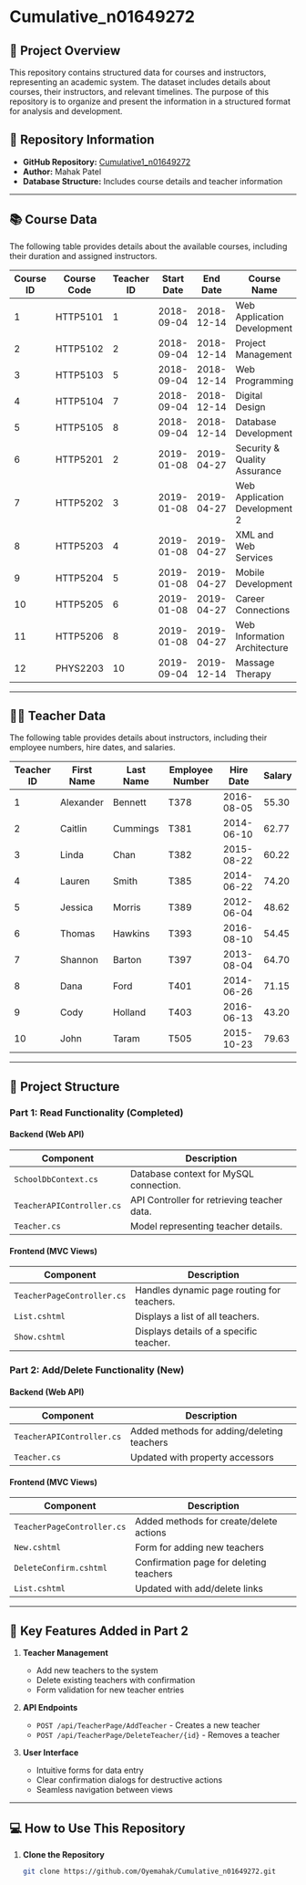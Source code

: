 # Cumulative_n01649272

## 📌 Project Overview
This repository contains structured data for courses and instructors, representing an academic system. The dataset includes details about courses, their instructors, and relevant timelines. The purpose of this repository is to organize and present the information in a structured format for analysis and development.

## 📂 Repository Information
- **GitHub Repository:** [Cumulative1_n01649272](https://github.com/Oyemahak/Cumulative_n01649272)  
- **Author:** Mahak Patel  
- **Database Structure:** Includes course details and teacher information  

---

## 📚 Course Data
The following table provides details about the available courses, including their duration and assigned instructors.

| Course ID | Course Code | Teacher ID | Start Date  | End Date    | Course Name                         |
|-----------|------------|------------|------------|------------|-------------------------------------|
| 1         | HTTP5101   | 1          | 2018-09-04 | 2018-12-14 | Web Application Development        |
| 2         | HTTP5102   | 2          | 2018-09-04 | 2018-12-14 | Project Management                 |
| 3         | HTTP5103   | 5          | 2018-09-04 | 2018-12-14 | Web Programming                    |
| 4         | HTTP5104   | 7          | 2018-09-04 | 2018-12-14 | Digital Design                     |
| 5         | HTTP5105   | 8          | 2018-09-04 | 2018-12-14 | Database Development               |
| 6         | HTTP5201   | 2          | 2019-01-08 | 2019-04-27 | Security & Quality Assurance       |
| 7         | HTTP5202   | 3          | 2019-01-08 | 2019-04-27 | Web Application Development 2      |
| 8         | HTTP5203   | 4          | 2019-01-08 | 2019-04-27 | XML and Web Services               |
| 9         | HTTP5204   | 5          | 2019-01-08 | 2019-04-27 | Mobile Development                 |
| 10        | HTTP5205   | 6          | 2019-01-08 | 2019-04-27 | Career Connections                 |
| 11        | HTTP5206   | 8          | 2019-01-08 | 2019-04-27 | Web Information Architecture       |
| 12        | PHYS2203   | 10         | 2019-09-04 | 2019-12-14 | Massage Therapy                    |

---

## 👨‍🏫 Teacher Data
The following table provides details about instructors, including their employee numbers, hire dates, and salaries.

| Teacher ID | First Name | Last Name  | Employee Number | Hire Date  | Salary  |
|------------|-----------|------------|---------------|------------|--------|
| 1          | Alexander | Bennett    | T378         | 2016-08-05 | 55.30  |
| 2          | Caitlin   | Cummings   | T381         | 2014-06-10 | 62.77  |
| 3          | Linda     | Chan       | T382         | 2015-08-22 | 60.22  |
| 4          | Lauren    | Smith      | T385         | 2014-06-22 | 74.20  |
| 5          | Jessica   | Morris     | T389         | 2012-06-04 | 48.62  |
| 6          | Thomas    | Hawkins    | T393         | 2016-08-10 | 54.45  |
| 7          | Shannon   | Barton     | T397         | 2013-08-04 | 64.70  |
| 8          | Dana      | Ford       | T401         | 2014-06-26 | 71.15  |
| 9          | Cody      | Holland    | T403         | 2016-06-13 | 43.20  |
| 10         | John      | Taram      | T505         | 2015-10-23 | 79.63  |

---

## 📂 Project Structure

### Part 1: Read Functionality (Completed)
#### Backend (Web API)
| Component                   | Description                               |
|-----------------------------|-------------------------------------------|
| `SchoolDbContext.cs`         | Database context for MySQL connection.    |
| `TeacherAPIController.cs`    | API Controller for retrieving teacher data. |
| `Teacher.cs`                 | Model representing teacher details.       |

#### Frontend (MVC Views)
| Component                   | Description                               |
|-----------------------------|-------------------------------------------|
| `TeacherPageController.cs`   | Handles dynamic page routing for teachers. |
| `List.cshtml`                | Displays a list of all teachers.          |
| `Show.cshtml`                | Displays details of a specific teacher.   |

### Part 2: Add/Delete Functionality (New)
#### Backend (Web API)
| Component                   | Description                               |
|-----------------------------|-------------------------------------------|
| `TeacherAPIController.cs`    | Added methods for adding/deleting teachers |
| `Teacher.cs`                 | Updated with property accessors           |

#### Frontend (MVC Views)
| Component                   | Description                               |
|-----------------------------|-------------------------------------------|
| `TeacherPageController.cs`   | Added methods for create/delete actions   |
| `New.cshtml`                | Form for adding new teachers              |
| `DeleteConfirm.cshtml`      | Confirmation page for deleting teachers   |
| `List.cshtml`               | Updated with add/delete links             |

---

## 🚀 Key Features Added in Part 2
1. **Teacher Management**
   - Add new teachers to the system
   - Delete existing teachers with confirmation
   - Form validation for new teacher entries

2. **API Endpoints**
   - `POST /api/TeacherPage/AddTeacher` - Creates a new teacher
   - `POST /api/TeacherPage/DeleteTeacher/{id}` - Removes a teacher

3. **User Interface**
   - Intuitive forms for data entry
   - Clear confirmation dialogs for destructive actions
   - Seamless navigation between views

---

## 💻 How to Use This Repository
1. **Clone the Repository**  
   ```bash
   git clone https://github.com/Oyemahak/Cumulative_n01649272.git
